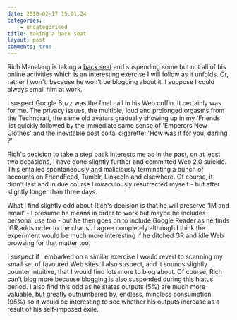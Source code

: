 ```yaml
---
date: 2010-02-17 15:01:24
categories:
    - uncategorised
title: taking a back seat
layout: post
comments: true
---
```

Rich Manalang is taking a [back
seat](http://theappslab.com/2010/02/16/my-anti-social-experiment/) and
suspending some but not all of his online activities which is an
interesting exercise I will follow as it unfolds. Or, rather I won't,
because he won't be blogging about it. I suppose I could always email
him at work.

I suspect Google Buzz was the final nail in his Web coffin.  It
certainly was for me. The privacy issues, the multiple, loud and
prolonged orgasms from the Technorati, the same old avatars gradually
showing up in my 'Friends' list quickly followed by the immediate same
sense of 'Emperors New Clothes' and the inevitable post coital
cigarette: 'How was it for you, darling ?'

Rich's decision to take a step back interests me as in the past, on at
least two occasions, I have gone slightly further and committed Web
2.0 suicide. This entailed spontaneously and maliciously terminating a
bunch of accounts on FriendFeed, Tumblr, LinkedIn and elsewhere. Of
course, it didn't last and in due course I miraculously resurrected
myself - but after slightly longer than three days.

What I find slightly odd about Rich's decision is that he will
preserve 'IM and email' - I presume he means in order to work but
maybe he includes personal use too - but he then goes on to include
Google Reader as he finds 'GR adds order to the chaos'. I agree
completely although I think the experiment would be much more
interesting if he ditched GR and idle Web browsing for that matter
too.

I suspect if I embarked on a similar exercise I would revert to
scanning my small set of favoured Web sites. I also suspect, and it
sounds slightly counter intuitive, that I would find lots more to blog
about.  Of course, Rich can't blog more because blogging is also
suspended during this hiatus period. I also find this odd as he states
outputs (5%) are much more valuable, but greatly outnumbered by,
endless, mindless consumption (95%) so it would be interesting to see
whether his outputs increase as a result of his self-imposed exile.
